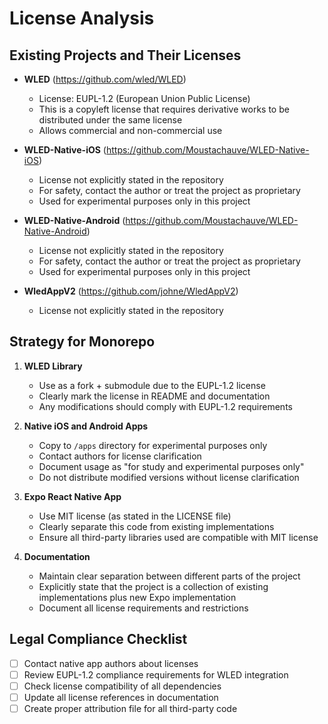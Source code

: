# License Analysis

## Existing Projects and Their Licenses

- **WLED** (https://github.com/wled/WLED)
  - License: EUPL-1.2 (European Union Public License)
  - This is a copyleft license that requires derivative works to be distributed under the same license
  - Allows commercial and non-commercial use

- **WLED-Native-iOS** (https://github.com/Moustachauve/WLED-Native-iOS)
  - License not explicitly stated in the repository
  - For safety, contact the author or treat the project as proprietary
  - Used for experimental purposes only in this project

- **WLED-Native-Android** (https://github.com/Moustachauve/WLED-Native-Android)
  - License not explicitly stated in the repository
  - For safety, contact the author or treat the project as proprietary
  - Used for experimental purposes only in this project

- **WledAppV2** (https://github.com/johne/WledAppV2)
  - License not explicitly stated in the repository

## Strategy for Monorepo

1. **WLED Library**
   - Use as a fork + submodule due to the EUPL-1.2 license
   - Clearly mark the license in README and documentation
   - Any modifications should comply with EUPL-1.2 requirements

2. **Native iOS and Android Apps**
   - Copy to `/apps` directory for experimental purposes only
   - Contact authors for license clarification
   - Document usage as "for study and experimental purposes only"
   - Do not distribute modified versions without license clarification

3. **Expo React Native App**
   - Use MIT license (as stated in the LICENSE file)
   - Clearly separate this code from existing implementations
   - Ensure all third-party libraries used are compatible with MIT license

4. **Documentation**
   - Maintain clear separation between different parts of the project
   - Explicitly state that the project is a collection of existing implementations plus new Expo implementation
   - Document all license requirements and restrictions

## Legal Compliance Checklist

- [ ] Contact native app authors about licenses
- [ ] Review EUPL-1.2 compliance requirements for WLED integration
- [ ] Check license compatibility of all dependencies
- [ ] Update all license references in documentation
- [ ] Create proper attribution file for all third-party code 